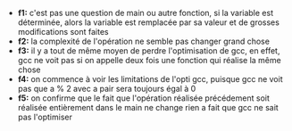 - **f1:** c'est pas une question de main ou autre fonction, si la variable est déterminée, alors la variable est remplacée par sa valeur et de grosses modifications sont faites
- **f2:** la complexité de l'opération ne semble pas changer grand chose
- **f3:** il y a tout de même moyen de perdre l'optimisation de gcc, en effet, gcc ne voit pas si on appelle deux fois une fonction qui réalise la même chose
- **f4:** on commence à voir les limitations de l'opti gcc, puisque gcc ne voit pas que a % 2 avec a pair sera toujours égal à 0
- **f5:** on confirme que le fait que l'opération réalisée précédement soit réalisée entièrement dans le main ne change rien a fait que gcc ne sait pas l'optimiser